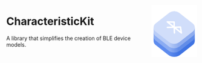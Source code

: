 # CharacteristicKit

<img src="Resources/CharacteristicKit.png" align="right" width="120px" style="position: relative; top: -80px" />

A library that simplifies the creation of BLE device models.
